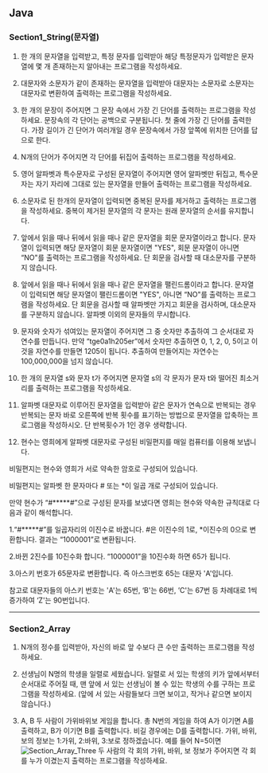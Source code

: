 ## Java

### Section1_String(문자열)
1. 한 개의 문자열을 입력받고, 특정 문자를 입력받아 해당 특정문자가 입력받은 문자열에 몇 개 존재하는지 알아내는 프로그램을 작성하세요.

2. 대문자와 소문자가 같이 존재하는 문자열을 입력받아 대문자는 소문자로 소문자는 대문자로 변환하여 출력하는 프로그램을 작성하세요.

3. 한 개의 문장이 주어지면 그 문장 속에서 가장 긴 단어를 출력하는 프로그램을 작성하세요. 문장속의 각 단어는 공백으로 구분됩니다. 
첫 줄에 가장 긴 단어를 출력한다. 가장 길이가 긴 단어가 여러개일 경우 문장속에서 가장 앞쪽에 위치한 단어를 답으로 한다.

4. N개의 단어가 주어지면 각 단어를 뒤집어 출력하는 프로그램을 작성하세요.

5. 영어 알파벳과 특수문자로 구성된 문자열이 주어지면 영어 알파벳만 뒤집고, 특수문자는 자기 자리에 그대로 있는 문자열을 만들어 출력하는 프로그램을 작성하세요.

6. 소문자로 된 한개의 문자열이 입력되면 중복된 문자를 제거하고 출력하는 프로그램을 작성하세요. 중복이 제거된 문자열의 각 문자는 원래 문자열의 순서를 유지합니다.

7. 앞에서 읽을 때나 뒤에서 읽을 때나 같은 문자열을 회문 문자열이라고 합니다. 
문자열이 입력되면 해당 문자열이 회문 문자열이면 "YES", 회문 문자열이 아니면 “NO"를 출력하는 프로그램을 작성하세요. 단 회문을 검사할 때 대소문자를 구분하지 않습니다.

8. 앞에서 읽을 때나 뒤에서 읽을 때나 같은 문자열을 팰린드롬이라고 합니다. 문자열이 입력되면 해당 문자열이 팰린드롬이면 "YES", 아니면 “NO"를 출력하는 프로그램을 작성하세요. 단 회문을 검사할 때 알파벳만 가지고 회문을 검사하며, 대소문자를 구분하지 않습니다. 알파벳 이외의 문자들의 무시합니다.

9. 문자와 숫자가 섞여있는 문자열이 주어지면 그 중 숫자만 추출하여 그 순서대로 자연수를 만듭니다.
만약 “tge0a1h205er”에서 숫자만 추출하면 0, 1, 2, 0, 5이고 이것을 자연수를 만들면 1205이 됩니다. 추출하여 만들어지는 자연수는 100,000,000을 넘지 않습니다.

10. 한 개의 문자열 s와 문자 t가 주어지면 문자열 s의 각 문자가 문자 t와 떨어진 최소거리를 출력하는 프로그램을 작성하세요.

11. 알파벳 대문자로 이루어진 문자열을 입력받아 같은 문자가 연속으로 반복되는 경우 반복되는 문자 바로 오른쪽에 반복 횟수를 표기하는 방법으로 문자열을 압축하는 프로그램을 작성하시오. 단 반복횟수가 1인 경우 생략합니다.

12. 현수는 영희에게 알파벳 대문자로 구성된 비밀편지를 매일 컴퓨터를 이용해 보냅니다.

비밀편지는 현수와 영희가 서로 약속한 암호로 구성되어 있습니다.

비밀편지는 알파벳 한 문자마다 # 또는 *이 일곱 개로 구성되어 있습니다.

만약 현수가 “#*****#”으로 구성된 문자를 보냈다면 영희는 현수와 약속한 규칙대로 다음과 같이 해석합니다.

1.“#*****#”를 일곱자리의 이진수로 바꿉니다. #은 이진수의 1로, *이진수의 0으로 변환합니다. 결과는 “1000001”로 변환됩니다.

2.바뀐 2진수를 10진수화 합니다. “1000001”을 10진수화 하면 65가 됩니다.

3.아스키 번호가 65문자로 변환합니다. 즉 아스크번호 65는 대문자 'A'입니다.

참고로 대문자들의 아스키 번호는 'A'는 65번, ‘B'는 66번, ’C'는 67번 등 차례대로 1씩 증가하여 ‘Z'는 90번입니다.

<!--현수가 4개의 문자를 다음과 같이 신호로 보냈다면

 #****###**#####**#####**##**

이 신호를 4개의 문자신호로 구분하면

#****## -> 'C'

#**#### -> 'O'

#**#### -> 'O'

#**##** -> 'L'

최종적으로 “COOL"로 해석됩니다. -->

***

### Section2_Array
1. N개의 정수를 입력받아, 자신의 바로 앞 수보다 큰 수만 출력하는 프로그램을 작성하세요.

2. 선생님이 N명의 학생을 일렬로 세웠습니다. 일렬로 서 있는 학생의 키가 앞에서부터 순서대로 주어질 때, 맨 앞에 서 있는 선생님이 볼 수 있는 학생의 수를 구하는 프로그램을 작성하세요. (앞에 서 있는 사람들보다 크면 보이고, 작거나 같으면 보이지 않습니다.)

3. A, B 두 사람이 가위바위보 게임을 합니다. 총 N번의 게임을 하여 A가 이기면 A를 출력하고, B가 이기면 B를 출력합니다. 비길 경우에는 D를 출력합니다.
가위, 바위, 보의 정보는 1:가위, 2:바위, 3:보로 정하겠습니다.
예를 들어 N=5이면
![Section_Array_Three](./image/Section_Array_Three)
두 사람의 각 회의 가위, 바위, 보 정보가 주어지면 각 회를 누가 이겼는지 출력하는 프로그램을 작성하세요.
